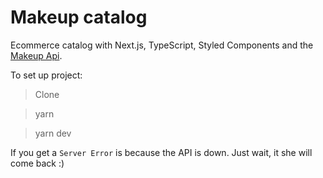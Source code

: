 # Makeup catalog

Ecommerce catalog with Next.js, TypeScript, Styled Components and the [Makeup Api](http://makeup-api.herokuapp.com/).

To set up project:

> Clone

> yarn

> yarn dev

If you get a `Server Error` is because the API is down. Just wait, it she will come back :)

